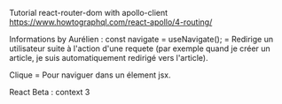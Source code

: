 Tutorial react-router-dom with apollo-client
https://www.howtographql.com/react-apollo/4-routing/

Informations by Aurélien :
	const navigate = useNavigate(); = Redirige un utilisateur suite à l'action d'une requete (par exemple
  quand je créer un article, je suis automatiquement redirigé vers l'article).
  <Link to="/here"> Clique</Link> = Pour naviguer dans un élement jsx.

React Beta : context 3
